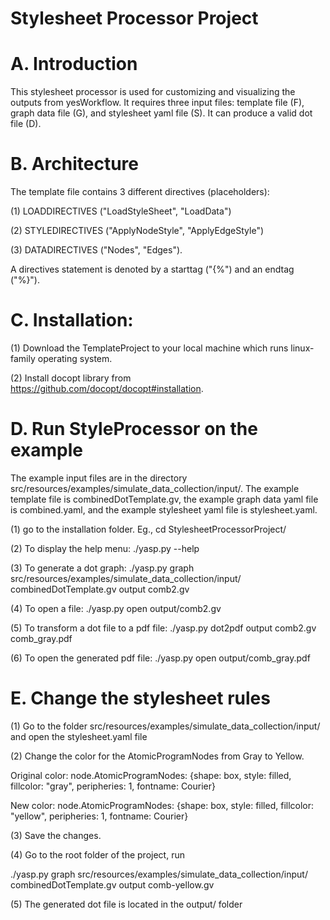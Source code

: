 # Stylesheet Processor Project

A. Introduction
================

This stylesheet processor is used for customizing and visualizing the outputs from yesWorkflow. It requires three input files: template file (F), graph data file (G), and stylesheet yaml file (S). It can produce a valid dot file (D).

B. Architecture
===============

The template file contains 3 different directives (placeholders):

(1) LOADDIRECTIVES ("LoadStyleSheet", "LoadData")

(2) STYLEDIRECTIVES ("ApplyNodeStyle", "ApplyEdgeStyle")

(3) DATADIRECTIVES ("Nodes", "Edges").

A directives statement is denoted by a starttag ("{%") and an endtag ("%}").


C. Installation:
================

(1) Download the TemplateProject to your local machine which runs linux-family operating system.

(2) Install docopt library from https://github.com/docopt/docopt#installation.
 
 
D. Run StyleProcessor on the example
=====================================

The example input files are in the directory src/resources/examples/simulate_data_collection/input/. The example template file is combinedDotTemplate.gv, the example graph data yaml file is combined.yaml, and the example stylesheet yaml file is stylesheet.yaml.

(1) go to the installation folder.
Eg., cd StylesheetProcessorProject/

(2) To display the help menu:  ./yasp.py --help
  
(3) To generate a dot graph:   ./yasp.py graph src/resources/examples/simulate_data_collection/input/  combinedDotTemplate.gv   output   comb2.gv 

(4) To open a file: ./yasp.py open output/comb2.gv 

(5) To transform a dot file to a pdf file: ./yasp.py dot2pdf output comb2.gv comb_gray.pdf 

(6) To open the generated pdf file:  ./yasp.py open output/comb_gray.pdf 


E. Change the stylesheet rules
===============================

(1) Go to the folder src/resources/examples/simulate_data_collection/input/ and open the stylesheet.yaml file

(2) Change the color for the AtomicProgramNodes from Gray to Yellow. 

Original color: node.AtomicProgramNodes: {shape: box, style: filled, fillcolor: "gray", peripheries: 1, fontname: Courier}

New color: node.AtomicProgramNodes: {shape: box, style: filled, fillcolor: "yellow", peripheries: 1, fontname: Courier} 

(3) Save the changes.

(4) Go to the root folder of the project, run

./yasp.py graph src/resources/examples/simulate_data_collection/input/  combinedDotTemplate.gv   output   comb-yellow.gv 

(5) The generated dot file is located in the output/ folder



